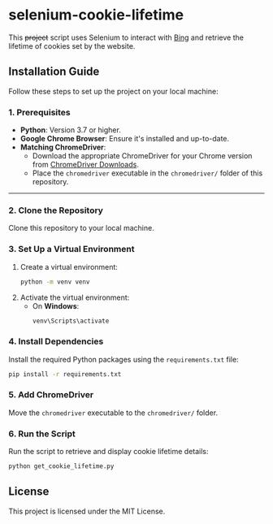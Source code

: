 # selenium-cookie-lifetime

This ~~project~~ script uses Selenium to interact with [Bing](https://www.bing.com/) and retrieve the lifetime of cookies set by the website.


## Installation Guide

Follow these steps to set up the project on your local machine:

### **1. Prerequisites**
- **Python**: Version 3.7 or higher.
- **Google Chrome Browser**: Ensure it's installed and up-to-date.
- **Matching ChromeDriver**:
  - Download the appropriate ChromeDriver for your Chrome version from [ChromeDriver Downloads](https://developer.chrome.com/docs/chromedriver/downloads).
  - Place the `chromedriver` executable in the `chromedriver/` folder of this repository.

---

### **2. Clone the Repository**
Clone this repository to your local machine.


### **3. Set Up a Virtual Environment**
1. Create a virtual environment:
   ```bash
   python -m venv venv
   ```
2. Activate the virtual environment:
   - On **Windows**:
     ```bash
     venv\Scripts\activate
     ```


### **4. Install Dependencies**
Install the required Python packages using the `requirements.txt` file:
```bash
pip install -r requirements.txt
```


### **5. Add ChromeDriver**
Move the `chromedriver` executable to the `chromedriver/` folder.


### **6. Run the Script**
Run the script to retrieve and display cookie lifetime details:
```bash
python get_cookie_lifetime.py
```


## License
This project is licensed under the MIT License.
